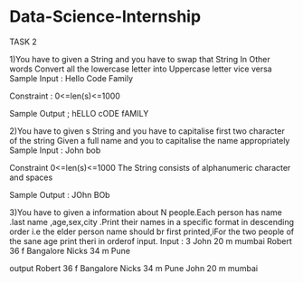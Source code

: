 # Data-Science-Internship

TASK 2

1)You have to given a String and you have to swap that String In Other words Convert all the lowercase letter into Uppercase letter vice versa
Sample Input : Hello Code Family

Constraint : 0<=len(s)<=1000

Sample Output ; hELLO cODE fAMILY

2)You have to given s String and you have to capitalise first two character of the string Given a full name and you to capitalise the name appropriately
Sample Input : John bob

Constraint 0<=len(s)<=1000 The String consists of alphanumeric character and spaces

Sample Output : JOhn BOb

3)You have to given a information about N people.Each person has name .last name ,age,sex,city .Print their names in a specific format in descending order i.e the elder person name should br first printed,iFor the two people of the sane age print theri in orderof input.
Input : 3 John 20 m mumbai Robert 36 f Bangalore Nicks 34 m Pune

output Robert 36 f Bangalore Nicks 34 m Pune John 20 m mumbai
